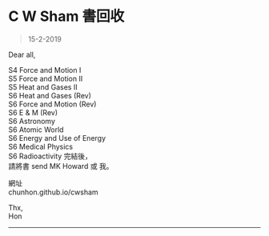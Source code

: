 # C W Sham 書回收
> 15-2-2019

Dear all,

S4 Force and Motion I  
S5 Force and Motion II  
S5 Heat and Gases II  
S6 Heat and Gases (Rev)  
S6 Force and Motion (Rev)  
S6 E & M (Rev)  
S6 Astronomy  
S6 Atomic World  
S6 Energy and Use of Energy  
S6 Medical Physics  
S6 Radioactivity 完結後，  
請將書 send MK Howard 或 我。

網址  
chunhon.github.io/cwsham

Thx,  
Hon

***
